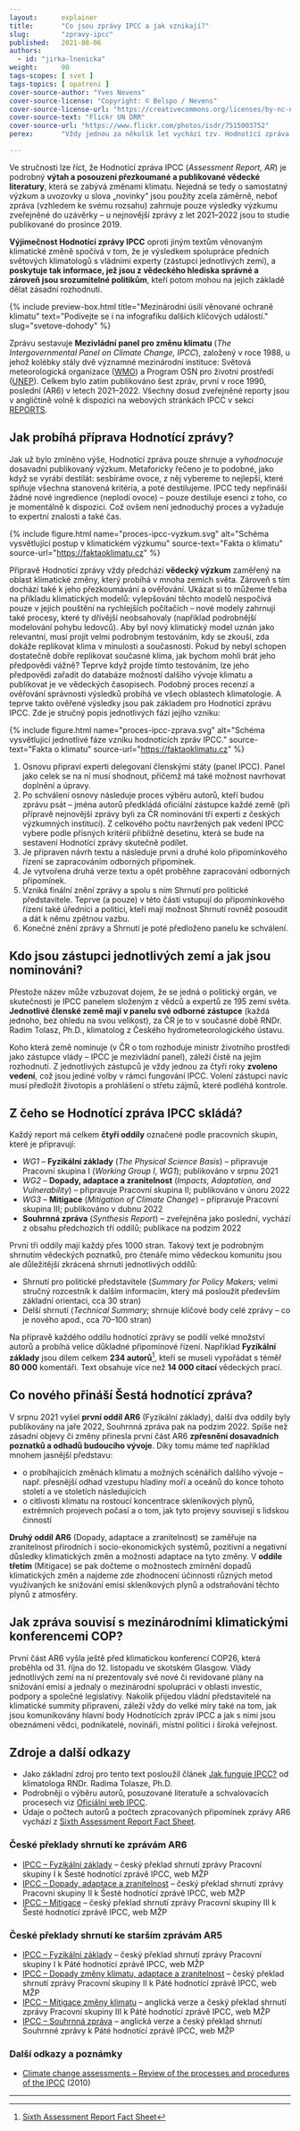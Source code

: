 ```yaml
---
layout:      explainer
title:       "Co jsou zprávy IPCC a jak vznikají?"
slug:        "zpravy-ipcc"
published:   2021-08-06
authors:
  - id: "jirka-lnenicka"
weight:      90
tags-scopes: [ svet ]
tags-topics: [ opatreni ]
cover-source-author: "Yves Nevens"
cover-source-license: "Copyright: © Belspo / Nevens"
cover-source-license-url: "https://creativecommons.org/licenses/by-nc-nd/2.0/"
cover-source-text: "Flickr UN DRR"
cover-source-url: "https://www.flickr.com/photos/isdr/7515003752"
perex:       "Vždy jednou za několik let vychází tzv. Hodnotící zpráva IPCC, zásadní dokument v oblasti dosavadního výzkumu klimatické změny. Skládá se z několika částí, které jsou zveřejňovány postupně. Co tyto reporty obsahují, kdo je sestavuje a jaké „novinky“ v nich najdeme?"

---
```


Ve stručnosti lze říct, že Hodnotící zpráva IPCC (*Assessment Report, AR*) je podrobný **výtah a posouzení přezkoumané a publikované vědecké literatury**, která se zabývá změnami klimatu. Nejedná se tedy o samostatný výzkum a uvozovky u slova „novinky“ jsou použity zcela záměrně, neboť zpráva (vzhledem ke svému rozsahu) zahrnuje pouze výsledky výzkumu zveřejněné do uzávěrky – u nejnovější zprávy z let 2021–2022 jsou to studie publikované do prosince 2019.

**Výjimečnost Hodnotící zprávy IPCC** oproti jiným textům věnovaným klimatické změně spočívá v tom, že je výsledkem spolupráce předních světových klimatologů s vládními experty (zástupci jednotlivých zemí), a **poskytuje tak informace, jež jsou z vědeckého hlediska správné a zároveň jsou srozumitelné politikům**, kteří potom mohou na jejich základě dělat zásadní rozhodnutí.

{% include preview-box.html
    title="Mezinárodní úsilí věnované ochraně klimatu"
    text="Podívejte se i na infografiku dalších klíčových událostí."
    slug="svetove-dohody"
%}

Zprávu sestavuje **Mezivládní panel pro změnu klimatu** (*The Intergovernmental Panel on Climate Change, IPCC*), založený v roce 1988, u jehož kolébky stály dvě významné mezinárodní instituce: Světová meteorologická organizace ([WMO](https://public.wmo.int/en)) a Program OSN pro životní prostředí ([UNEP](https://www.unenvironment.org/)). Celkem bylo zatím publikováno šest zpráv, první v roce 1990, poslední (AR6) v letech 2021–2022. Všechny dosud zveřejněné reporty jsou v angličtině volně k dispozici na webových stránkách IPCC v sekci [REPORTS](https://www.ipcc.ch/reports/).

## Jak probíhá příprava Hodnotící zprávy?

Jak už bylo zmíněno výše, Hodnotící zpráva pouze shrnuje a *vyhodnocuje* dosavadní publikovaný výzkum. Metaforicky řečeno je to podobné, jako když se vyrábí destilát: sesbíráme ovoce, z něj vybereme to nejlepší, které splňuje všechna stanovená kritéria, a poté destilujeme. IPCC tedy nepřináší žádné nové ingredience (neplodí ovoce) – pouze destiluje esenci z toho, co je momentálně k dispozici. Což ovšem není jednoduchý proces a vyžaduje to expertní znalosti a také čas.

{% include figure.html
    name="proces-ipcc-vyzkum.svg"
    alt="Schéma vysvětlující postup v klimatickém výzkumu"
    source-text="Fakta o klimatu"
    source-url="https://faktaoklimatu.cz"
%}

Přípravě Hodnotící zprávy vždy předchází **vědecký výzkum** zaměřený na oblast klimatické změny, který probíhá v mnoha zemích světa. Zároveň s tím dochází také k jeho přezkoumávání a ověřování. Ukázat si to můžeme třeba na příkladu klimatických modelů: vylepšování těchto modelů nespočívá pouze v jejich pouštění na rychlejších počítačích – nové modely zahrnují také procesy, které ty dřívější neobsahovaly (například podrobnější modelování pohybu ledovců). Aby byl nový klimatický model uznán jako relevantní, musí projít velmi podrobným testováním, kdy se zkouší, zda dokáže replikovat klima v minulosti a současnosti. Pokud by nebyl schopen dostatečně dobře replikovat současné klima, jak bychom mohli brát jeho předpovědi vážně? Teprve když projde tímto testováním, lze jeho předpovědi zařadit do databáze možností dalšího vývoje klimatu a publikovat je ve vědeckých časopisech. Podobný proces recenzí a ověřování správnosti výsledků probíhá ve všech oblastech klimatologie. A teprve takto ověřené výsledky jsou pak základem pro Hodnotící zprávu IPCC. Zde je stručný popis jednotlivých fází jejího vzniku:

{% include figure.html
    name="proces-ipcc-zprava.svg"
    alt="Schéma vysvětlující jednotlivé fáze vzniku hodnotících zpráv IPCC."
    source-text="Fakta o klimatu"
    source-url="https://faktaoklimatu.cz"
%}

1. Osnovu připraví experti delegovaní členskými státy (panel IPCC). Panel jako celek se na ní musí shodnout, přičemž má také možnost navrhovat doplnění a úpravy.
2. Po schválení osnovy následuje proces výběru autorů, kteří budou zprávu psát – jména autorů předkládá oficiální zástupce každé země (při přípravě nejnovější zprávy byli za ČR nominováni tři experti z českých výzkumných institucí). Z celkového počtu navržených pak vedení IPCC vybere podle přísných kritérií přibližně desetinu, která se bude na sestavení Hodnotící zprávy skutečně podílet.
3. Je připraven návrh textu a následuje první a druhé kolo připomínkového řízení se zapracováním odborných připomínek.
4. Je vytvořena druhá verze textu a opět proběhne zapracování odborných připomínek.
5. Vzniká finální znění zprávy a spolu s ním Shrnutí pro politické představitele. Teprve (a pouze) v této části vstupují do připomínkového řízení také úředníci a politici, kteří mají možnost Shrnutí rovněž posoudit a dát k němu zpětnou vazbu.
6. Konečné znění zprávy a Shrnutí je poté předloženo panelu ke schválení.

## Kdo jsou zástupci jednotlivých zemí a jak jsou nominováni?

Přestože název může vzbuzovat dojem, že se jedná o politický orgán, ve skutečnosti je IPCC panelem složeným z vědců a expertů ze 195 zemí světa. **Jednotlivé členské země mají v panelu své odborné zástupce** (každá jednoho, bez ohledu na svou velikost), za ČR je to v současné době RNDr. Radim Tolasz, Ph.D., klimatolog z Českého hydrometeorologického ústavu.

Koho která země nominuje (v ČR o tom rozhoduje ministr životního prostředí jako zástupce vlády – IPCC je mezivládní panel), záleží čistě na jejím rozhodnutí. Z jednotlivých zástupců je vždy jednou za čtyři roky **zvoleno vedení**, což jsou jediné volby v rámci fungování IPCC. Volení zástupci navíc musí předložit životopis a prohlášení o střetu zájmů, které podléhá kontrole.

## Z čeho se Hodnotící zpráva IPCC skládá?

Každý report má celkem **čtyři oddíly** označené podle pracovních skupin, které je připravují:

* *WG1* – **Fyzikální základy** (*The Physical Science Basis*) – připravuje Pracovní skupina I (*Working Group I*, *WG1*); publikováno v srpnu 2021
* *WG2* – **Dopady, adaptace a zranitelnost** (*Impacts, Adaptation, and Vulnerability*) – připravuje Pracovní skupina II; publikováno v únoru 2022
* *WG3* – **Mitigace** (*Mitigation of Climate Change*) – připravuje Pracovní skupina III; publikováno v dubnu 2022
* **Souhrnná zpráva** (*Synthesis Report*) – zveřejněna jako poslední, vychází z obsahu předchozích tří oddílů; publikace na podzim 2022

První tři oddíly mají každý přes 1000 stran. Takový text je podrobným shrnutím vědeckých poznatků, pro čtenáře mimo vědeckou komunitu jsou ale důležitější zkrácená shrnutí jednotlivých oddílů:

* Shrnutí pro politické představitele (*Summary for Policy Makers;* velmi stručný rozcestník k dalším informacím, který má posloužit především základní orientaci, cca 30 stran)
* Delší shrnutí (*Technical Summary;* shrnuje klíčové body celé zprávy – co je nového apod., cca 70–100 stran)

Na přípravě každého oddílu hodnotící zprávy se podílí velké množství autorů a probíhá velice důkladné připomínové řízení. Například **Fyzikální základy** jsou dílem celkem **234 autorů**[^1], kteří se museli vypořádat s téměř **80 000** komentáři. Text obsahuje více než **14 000 citací** vědeckých prací.

## Co nového přináší Šestá hodnotící zpráva?

V srpnu 2021 vyšel **první oddíl AR6** (Fyzikální základy), další dva oddíly byly publikovány na jaře 2022, Souhrnná zpráva pak na podzim 2022. Spíše než zásadní objevy či změny přinesla první část AR6 **zpřesnění dosavadních poznatků a odhadů budoucího vývoje**. Díky tomu máme teď například mnohem jasnější představu:

* o probíhajících změnách klimatu a možných scénářích dalšího vývoje – např. přesnější odhad vzestupu hladiny moří a oceánů do konce tohoto století a ve stoletích následujících
* o citlivosti klimatu na rostoucí koncentrace skleníkových plynů, extrémních projevech počasí a o tom, jak tyto projevy souvisejí s lidskou činností

**Druhý oddíl AR6** (Dopady, adaptace a zranitelnost) se zaměřuje na zranitelnost přírodních i socio-ekonomických systémů, pozitivní a negativní důsledky klimatických změn a možnosti adaptace na tyto změny. V **oddíle třetím** (Mitigace) se pak dočteme o možnostech zmírnění dopadů klimatických změn a najdeme zde zhodnocení účinnosti různých metod využívaných ke snižování emisí skleníkových plynů a odstraňování těchto plynů z atmosféry.

## Jak zpráva souvisí s mezinárodními klimatickými konferencemi COP?

První část AR6 vyšla ještě před klimatickou konferencí COP26, která proběhla od 31. října do 12. listopadu ve skotském Glasgow. Vlády jednotlivých zemí na ní prezentovaly své nové či revidované plány na snižování emisí a jednaly o mezinárodní spolupráci v oblasti investic, podpory a společné legislativy. Nakolik přijedou vládní představitelé na klimatické summity připraveni, záleží vždy do velké míry také na tom, jak jsou komunikovány hlavní body Hodnotících zpráv IPCC a jak s nimi jsou obeznámeni vědci, podnikatelé, novináři, místní politici i široká veřejnost.

## Zdroje a další odkazy

* Jako základní zdroj pro tento text posloužil článek [Jak funguje IPCC?](https://ekolist.cz/cz/publicistika/nazory-a-komentare/radimn-tolasz-jak-funguje-ipcc) od klimatologa RNDr. Radima Tolasze, Ph.D.
* Podrobněji o výběru autorů, posuzované literatuře a schvalovacích procesech viz [Oficiální web IPCC](https://www.ipcc.ch/assessment-report/ar6/).
* Údaje o počtech autorů a počtech zpracovaných připomínek zprávy AR6 vychází z [Sixth Assessment Report Fact Sheet](https://www.ipcc.ch/site/assets/uploads/2021/06/Fact_sheet_AR6.pdf).

### České překlady shrnutí ke zprávám AR6
* [IPCC – Fyzikální základy](https://www.mzp.cz/C1257458002F0DC7/cz/ipcc_fyzikalni_zaklady/$FILE/OEOK_AR6%20WGI%20SPM%20CZ_20210909.pdf) – český překlad shrnutí zprávy Pracovní skupiny I k Šesté hodnotící zprávě IPCC, web MŽP
* [IPCC – Dopady, adaptace a zranitelnost](https://www.mzp.cz/C1257458002F0DC7/cz/ipcc_dopady_adaptace_zranitelnost/$FILE/OEOK_AR6%20WGII%20SPM%20CZ_20220328.pdf) – český překlad shrnutí zprávy Pracovní skupiny II k Šesté hodnotící zprávě IPCC, web MŽP
* [IPCC – Mitigace](https://www.mzp.cz/C1257458002F0DC7/cz/mitigace_preklad_hodnotici_zpravy/$FILE/OEOK_AR6_WGIII_SPM_CZ_20220520.pdf) – český překlad shrnutí zprávy Pracovní skupiny III k Šesté hodnotící zprávě IPCC, web MŽP

### České překlady shrnutí ke starším zprávám AR5
* [IPCC – Fyzikální základy](https://www.mzp.cz/C1257458002F0DC7/cz/ipcc_zmena_klimatu_zmirnovani/$FILE/OEOK-IPCC_WGI_report_oprava2_CZ-20150227.pdf) – český překlad shrnutí zprávy Pracovní skupiny I k Páté hodnotící zprávě IPCC, web MŽP
* [IPCC – Dopady změny klimatu, adaptace a zranitelnost](https://www.mzp.cz/C1257458002F0DC7/cz/zprava_pracovni_skupiny_ipcc/$FILE/OEOK-IPCC_WGII_report_oprava_CZ-20150227.pdf) – český překlad shrnutí zprávy Pracovní skupiny II k Páté hodnotící zprávě IPCC, web MŽP
* [IPCC – Mitigace změny klimatu](https://www.mzp.cz/C1257458002F0DC7/cz/mitigace_zmeny_klimatu_ipcc/$FILE/OEOK-IPCC_WGIII_report_oprava_CZ-20150227.pdf) – anglická verze a český překlad shrnutí zprávy Pracovní skupiny III k Páté hodnotící zprávě IPCC, web MŽP
* [IPCC – Souhrnná zpráva](https://www.mzp.cz/C1257458002F0DC7/cz/souhrnna_zprava_ipcc_2015/$FILE/OEOK-IPCC_SYR_report_CZ-20150504.pdf) – anglická verze a český překlad shrnutí Souhrnné zprávy k Páté hodnotící zprávě IPCC, web MŽP

### Další odkazy a poznámky
* [Climate change assessments – Review of the processes and procedures of the IPCC](https://archive.ipcc.ch/pdf/IAC_report/IAC%20Report.pdf) (2010)

----
[^1]: [Sixth Assessment Report Fact Sheet](https://www.ipcc.ch/site/assets/uploads/2021/06/Fact_sheet_AR6.pdf)
